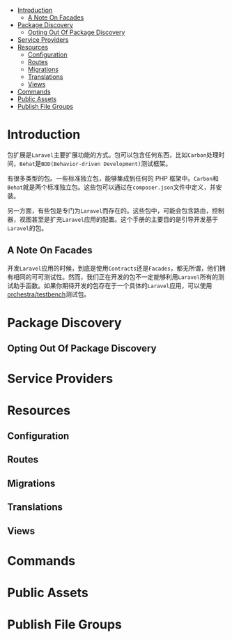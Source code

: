 - [Introduction](#introduction)
  - [A Note On Facades](#a-note-on-facades)
- [Package Discovery](#package-discovery)
  - [Opting Out Of Package Discovery](#opting-out-of-package-discovery)
- [Service Providers](#service-providers)
- [Resources](#resources)
  - [Configuration](#configuration)
  - [Routes](#routes)
  - [Migrations](#migrations)
  - [Translations](#translations)
  - [Views](#views)
- [Commands](#commands)
- [Public Assets](#public-assets)
- [Publish File Groups](#publish-file-groups)

# Introduction

包扩展是`Laravel`主要扩展功能的方式。包可以包含任何东西，比如`Carbon`处理时间，`Behat`是`BDD(Behavior-driven Development)`测试框架。

有很多类型的包。一些标准独立包，能够集成到任何的 PHP 框架中。`Carbon`和`Behat`就是两个标准独立包。这些包可以通过在`composer.json`文件中定义，并安装。

另一方面，有些包是专门为`Laravel`而存在的。这些包中，可能会包含路由，控制器，视图甚至是扩充`Laravel`应用的配置。这个手册的主要目的是引导开发基于`Laravel`的包。

## A Note On Facades

开发`Laravel`应用的时候，到底是使用`Contracts`还是`Facades`，都无所谓，他们拥有相同的可可测试性。然而，我们正在开发的包不一定能够利用`Laravel`所有的测试助手函数。如果你期待开发的包存在于一个具体的`Laravel`应用，可以使用[orchestra/testbench](https://github.com/orchestral/testbench)测试包。

# Package Discovery

## Opting Out Of Package Discovery

# Service Providers

# Resources

## Configuration

## Routes

## Migrations

## Translations

## Views

# Commands

# Public Assets

# Publish File Groups
